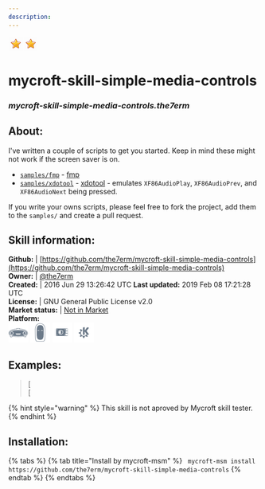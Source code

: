 ```yaml
--- 
description: 
---
```


![](../.gitbook/assets/star.png)![](../.gitbook/assets/star.png)  
# mycroft-skill-simple-media-controls  
### _mycroft-skill-simple-media-controls.the7erm_  
## About:  
I've written a couple of scripts to get you started.  Keep in mind these might not work if the screen saver is on.

- [`samples/fmp`](https://github.com/the7erm/mycroft-skill-simple-media-controls/tree/master/samples/fmp) - [fmp](https://github.com/the7erm/fmp-pg)
- [`samples/xdotool`](https://github.com/the7erm/mycroft-skill-simple-media-controls/tree/master/samples/xdotool) - [xdotool](https://www.semicomplete.com/projects/xdotool/xdotool.xhtml) - emulates `XF86AudioPlay`, `XF86AudioPrev`, and `XF86AudioNext` being pressed.

If you write your owns scripts, please feel free to fork the project, add them to the `samples/` and create a pull request.

## Skill information:  
**Github:** | [https://github.com/the7erm/mycroft-skill-simple-media-controls](https://github.com/the7erm/mycroft-skill-simple-media-controls)  
**Owner:** | [@the7erm](https://github.com/the7erm)  
**Created:** | 2016 Jun 29 13:26:42 UTC  **Last updated:** 2019 Feb 08 17:21:28 UTC  
**License:** | GNU General Public License v2.0  
**Market status:** | [Not in Market](https://market.mycroft.ai/skill/)  
**Platform:**  
 ![](../.gitbook/assets/mark-1-icon.png)  ![](../.gitbook/assets/mark-2-icon.png)  ![](../.gitbook/assets/picroft-icon.png)  ![](../.gitbook/assets/kde.png)   
## Examples:  
> [  
> [  
  
{% hint style="warning" %}
This skill is not aproved by Mycroft skill tester.
{% endhint %}
    
## Installation:  
{% tabs %}
{% tab title="Install by mycroft-msm" %}
``` mycroft-msm install https://github.com/the7erm/mycroft-skill-simple-media-controls```
{% endtab %}
  {% endtabs %}
  